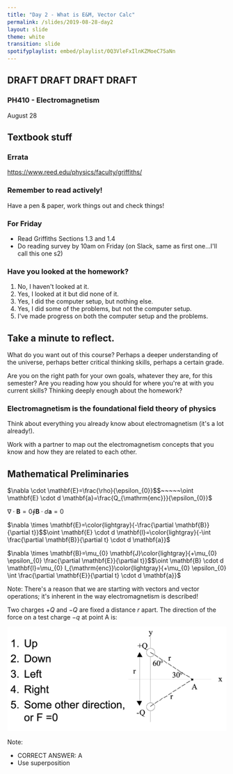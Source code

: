 ```yaml
---
title: "Day 2 - What is E&M, Vector Calc"
permalink: /slides/2019-08-28-day2
layout: slide
theme: white
transition: slide
spotifyplaylist: embed/playlist/0Q3VleFxIlnKZMoeC75aNn
---
```


<section data-markdown="">
	
# DRAFT DRAFT DRAFT DRAFT	
### PH410 - Electromagnetism

August 28 
 <!--this doesn't work... {% include spotifyplaylist.html id=page.spotifyplaylist %}-->
</section>

<section data-markdown="">
	
## Textbook stuff
### Errata
https://www.reed.edu/physics/faculty/griffiths/
### Remember to read actively!
Have a pen & paper, work things out and check things!
</section>

<section data-markdown="">

### For Friday
- Read Griffiths Sections 1.3 and 1.4
- Do reading survey by 10am on Friday (on Slack, same as first one...I'll call this one s2)
	
</section>
<section data-markdown="">

### Have you looked at the homework?
1. No, I haven't looked at it.
2. Yes, I looked at it but did none of it.
3. Yes, I did the computer setup, but nothing else.
4. Yes, I did some of the problems, but not the computer setup.
5. I've made progress on both the computer setup and the problems.

</section>

<section data-markdown="">

## Take a minute to reflect.
What do you want out of this course? Perhaps a deeper understanding of the universe, perhaps better critical thinking skills, perhaps a certain grade. 

Are you on the right path for your own goals, whatever they are, for this semester? Are you reading how you should for where you're at with you current skills? Thinking deeply enough about the homework? 

</section>

<!--
<section data-markdown="">

## What do you think PH410 is about?

</section>
-->

<section data-markdown="">

### Electromagnetism is the foundational field theory of physics

Think about everything you already know about electromagnetism (it's a lot already!).

Work with a partner to map out the electromagnetism concepts that you know and how they are related to each other.

</section>
<section data-markdown>

## Mathematical Preliminaries

$\nabla \cdot \mathbf{E}=\frac{\rho}{\epsilon_{0}}$$~~~~~\oint \mathbf{E} \cdot d \mathbf{a}=\frac{Q_{\mathrm{enc}}}{\epsilon_{0}}$


$\nabla \cdot \mathbf{B}=0$$\oint \mathbf{B} \cdot d \mathbf{a}=0$


$\nabla \times \mathbf{E}=\color{lightgray}{-\frac{\partial \mathbf{B}}{\partial t}}$$\oint \mathbf{E} \cdot d \mathbf{l}=\color{lightgray}{-\int \frac{\partial \mathbf{B}}{\partial t} \cdot d \mathbf{a}}$


$\nabla \times \mathbf{B}=\mu_{0} \mathbf{J}\color{lightgray}{+\mu_{0} \epsilon_{0} \frac{\partial \mathbf{E}}{\partial t}}$$\oint \mathbf{B} \cdot d \mathbf{l}=\mu_{0} I_{\mathrm{enc}}\color{lightgray}{+\mu_{0} \epsilon_{0} \int \frac{\partial \mathbf{E}}{\partial t} \cdot d \mathbf{a}}$


Note:
There's a reason that we are starting with vectors and vector operations; it's inherent in the way electromagnetism is described!
</section>

<section data-markdown="">
	
Two charges $+Q$ and $-Q$ are fixed a distance $r$ apart. The direction of the force on a test charge $-q$ at point A is:

![alt text](../images/d2-twocharge.png "Logo Title Text 1") 

Note:
* CORRECT ANSWER:  A
* Use superposition
</section>
